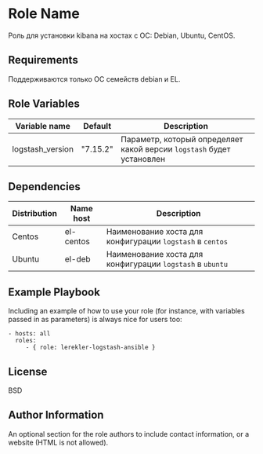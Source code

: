 Role Name
=========

Роль для установки kibana на хостах с ОС: Debian, Ubuntu, CentOS.

Requirements
------------

Поддерживаются только ОС семейств debian и EL.

Role Variables
--------------

| Variable name    | Default  | Description                                                           |
|------------------|----------|-----------------------------------------------------------------------|
| logstash_version | "7.15.2" | Параметр, который определяет какой версии `logstash` будет установлен |

Dependencies
------------

| Distribution | Name host | Description                                               |
|--------------|-----------|-----------------------------------------------------------|
| Centos       | el-centos | Наименование хоста для конфигурации `logstash` в `centos` |
| Ubuntu       | el-deb    | Наименование хоста для конфигурации `logstash` в `ubuntu` |          

Example Playbook
----------------

Including an example of how to use your role (for instance, with variables passed in as parameters) is always nice for users too:

    - hosts: all
      roles:
         - { role: lerekler-logstash-ansible }

License
-------

BSD

Author Information
------------------

An optional section for the role authors to include contact information, or a website (HTML is not allowed).
